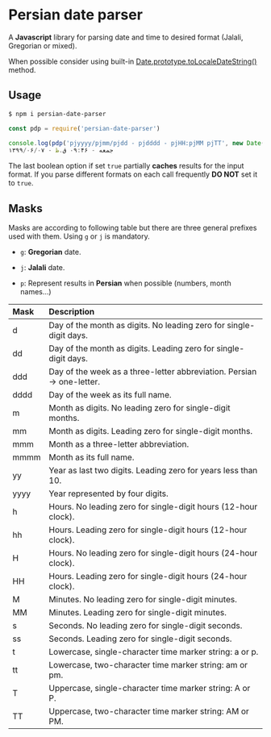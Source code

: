 # Persian date parser

A **Javascript** library for parsing date and time to desired format (Jalali, Gregorian or mixed).

When possible consider using built-in [Date.prototype.toLocaleDateString()](https://developer.mozilla.org/en-US/docs/Web/JavaScript/Reference/Global_Objects/Date/toLocaleDateString#:~:text=The%20toLocaleDateString()%20method%20returns,the%20behavior%20of%20the%20function.) method.

## Usage


```bash
$ npm i persian-date-parser
```


```js
const pdp = require('persian-date-parser')

console.log(pdp('pjyyyy/pjmm/pjdd - pjdddd - pjHH:pjMM pjTT', new Date(), true))
۱۳۹۹/۰۶/۰۷ - جمعه - ۰۹:۴۶ ق.ظ
```

The last boolean option if set `true` partially **caches** results for the input format. If you parse different formats on each call frequently **DO NOT** set it to `true`.

## Masks

Masks are according to following table but there are three general prefixes used with them. Using `g` or `j` is mandatory.

- `g`: **Gregorian** date.

- `j`: **Jalali** date.

- `p`: Represent results in **Persian** when possible (numbers, month names...)

| Mask | Description                                                            |
|:-----|:-----------------------------------------------------------------------|
| d    | Day of the month as digits. No leading zero for single-digit days.     |
| dd   | Day of the month as digits. Leading zero for single-digit days.        |
| ddd  | Day of the week as a three-letter abbreviation. Persian -> one-letter. |
| dddd | Day of the week as its full name.                                      |
| m    | Month as digits. No leading zero for single-digit months.              |
| mm   | Month as digits. Leading zero for single-digit months.                 |
| mmm  | Month as a three-letter abbreviation.                                  |
| mmmm | Month as its full name.                                                |
| yy   | Year as last two digits. Leading zero for years less than 10.          |
| yyyy | Year represented by four digits.                                       |
| h    | Hours. No leading zero for single-digit hours (12-hour clock).         |
| hh   | Hours. Leading zero for single-digit hours (12-hour clock).            |
| H    | Hours. No leading zero for single-digit hours (24-hour clock).         |
| HH   | Hours. Leading zero for single-digit hours (24-hour clock).            |
| M    | Minutes. No leading zero for single-digit minutes.                     |
| MM   | Minutes. Leading zero for single-digit minutes.                        |
| s    | Seconds. No leading zero for single-digit seconds.                     |
| ss   | Seconds. Leading zero for single-digit seconds.                        |
| t    | Lowercase, single-character time marker string: a or p.                |
| tt   | Lowercase, two-character time marker string: am or pm.                 |
| T    | Uppercase, single-character time marker string: A or P.                |
| TT   | Uppercase, two-character time marker string: AM or PM.                 |
